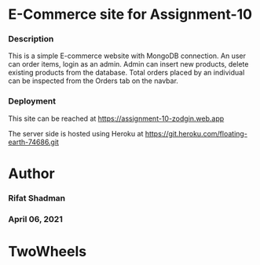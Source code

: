 # E-Commerce site for Assignment-10

### Description
This is a simple E-commerce website with MongoDB connection. An user can order items, login as an admin. Admin can insert new products, delete existing products from the database.
Total orders placed by an individual can be inspected from the Orders tab on the navbar.
### Deployment

This site can be reached at https://assignment-10-zodgin.web.app


The server side is hosted using Heroku at https://git.heroku.com/floating-earth-74686.git


# Author
### Rifat Shadman
### April 06, 2021
# TwoWheels
